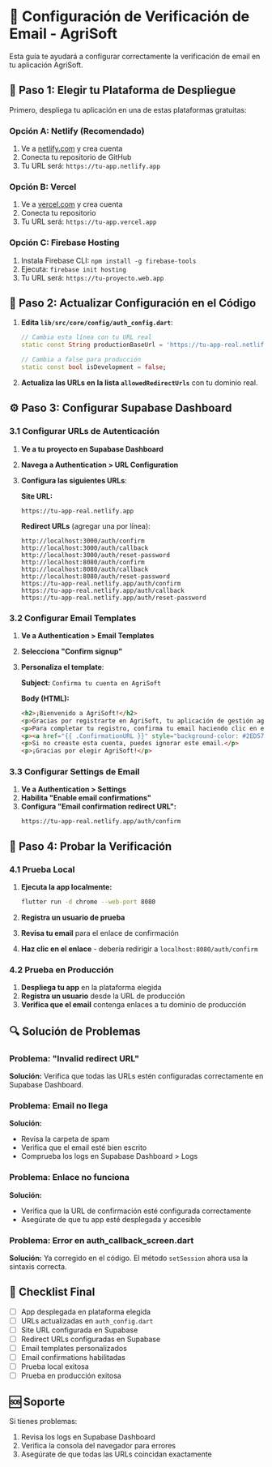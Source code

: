 # 📧 Configuración de Verificación de Email - AgriSoft

Esta guía te ayudará a configurar correctamente la verificación de email en tu aplicación AgriSoft.

## 🎯 Paso 1: Elegir tu Plataforma de Despliegue

Primero, despliega tu aplicación en una de estas plataformas gratuitas:

### Opción A: Netlify (Recomendado)
1. Ve a [netlify.com](https://netlify.com) y crea cuenta
2. Conecta tu repositorio de GitHub
3. Tu URL será: `https://tu-app.netlify.app`

### Opción B: Vercel
1. Ve a [vercel.com](https://vercel.com) y crea cuenta
2. Conecta tu repositorio
3. Tu URL será: `https://tu-app.vercel.app`

### Opción C: Firebase Hosting
1. Instala Firebase CLI: `npm install -g firebase-tools`
2. Ejecuta: `firebase init hosting`
3. Tu URL será: `https://tu-proyecto.web.app`

## 🔧 Paso 2: Actualizar Configuración en el Código

1. **Edita `lib/src/core/config/auth_config.dart`**:
   ```dart
   // Cambia esta línea con tu URL real
   static const String productionBaseUrl = 'https://tu-app-real.netlify.app';
   
   // Cambia a false para producción
   static const bool isDevelopment = false;
   ```

2. **Actualiza las URLs en la lista `allowedRedirectUrls`** con tu dominio real.

## ⚙️ Paso 3: Configurar Supabase Dashboard

### 3.1 Configurar URLs de Autenticación

1. **Ve a tu proyecto en Supabase Dashboard**
2. **Navega a Authentication > URL Configuration**
3. **Configura las siguientes URLs**:

   **Site URL:**
   ```
   https://tu-app-real.netlify.app
   ```

   **Redirect URLs** (agregar una por línea):
   ```
   http://localhost:3000/auth/confirm
   http://localhost:3000/auth/callback
   http://localhost:3000/auth/reset-password
   http://localhost:8080/auth/confirm
   http://localhost:8080/auth/callback
   http://localhost:8080/auth/reset-password
   https://tu-app-real.netlify.app/auth/confirm
   https://tu-app-real.netlify.app/auth/callback
   https://tu-app-real.netlify.app/auth/reset-password
   ```

### 3.2 Configurar Email Templates

1. **Ve a Authentication > Email Templates**
2. **Selecciona "Confirm signup"**
3. **Personaliza el template**:

   **Subject:** `Confirma tu cuenta en AgriSoft`
   
   **Body (HTML):**
   ```html
   <h2>¡Bienvenido a AgriSoft!</h2>
   <p>Gracias por registrarte en AgriSoft, tu aplicación de gestión agrícola.</p>
   <p>Para completar tu registro, confirma tu email haciendo clic en el siguiente enlace:</p>
   <p><a href="{{ .ConfirmationURL }}" style="background-color: #2ED573; color: white; padding: 10px 20px; text-decoration: none; border-radius: 5px;">Confirmar Email</a></p>
   <p>Si no creaste esta cuenta, puedes ignorar este email.</p>
   <p>¡Gracias por elegir AgriSoft!</p>
   ```

### 3.3 Configurar Settings de Email

1. **Ve a Authentication > Settings**
2. **Habilita "Enable email confirmations"**
3. **Configura "Email confirmation redirect URL":**
   ```
   https://tu-app-real.netlify.app/auth/confirm
   ```

## 🧪 Paso 4: Probar la Verificación

### 4.1 Prueba Local
1. **Ejecuta la app localmente:**
   ```bash
   flutter run -d chrome --web-port 8080
   ```

2. **Registra un usuario de prueba**
3. **Revisa tu email** para el enlace de confirmación
4. **Haz clic en el enlace** - debería redirigir a `localhost:8080/auth/confirm`

### 4.2 Prueba en Producción
1. **Despliega tu app** en la plataforma elegida
2. **Registra un usuario** desde la URL de producción
3. **Verifica que el email** contenga enlaces a tu dominio de producción

## 🔍 Solución de Problemas

### Problema: "Invalid redirect URL"
**Solución:** Verifica que todas las URLs estén configuradas correctamente en Supabase Dashboard.

### Problema: Email no llega
**Solución:** 
- Revisa la carpeta de spam
- Verifica que el email esté bien escrito
- Comprueba los logs en Supabase Dashboard > Logs

### Problema: Enlace no funciona
**Solución:**
- Verifica que la URL de confirmación esté configurada correctamente
- Asegúrate de que tu app esté desplegada y accesible

### Problema: Error en auth_callback_screen.dart
**Solución:** Ya corregido en el código. El método `setSession` ahora usa la sintaxis correcta.

## 📝 Checklist Final

- [ ] App desplegada en plataforma elegida
- [ ] URLs actualizadas en `auth_config.dart`
- [ ] Site URL configurada en Supabase
- [ ] Redirect URLs configuradas en Supabase
- [ ] Email templates personalizados
- [ ] Email confirmations habilitadas
- [ ] Prueba local exitosa
- [ ] Prueba en producción exitosa

## 🆘 Soporte

Si tienes problemas:
1. Revisa los logs en Supabase Dashboard
2. Verifica la consola del navegador para errores
3. Asegúrate de que todas las URLs coincidan exactamente
